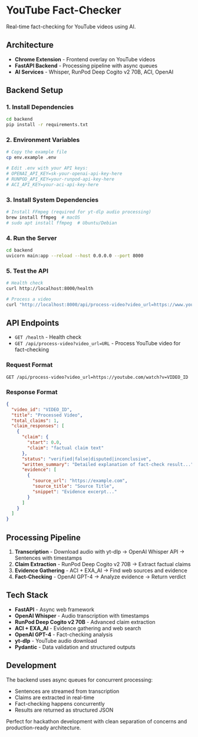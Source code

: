 # YouTube Fact-Checker

Real-time fact-checking for YouTube videos using AI.

## Architecture

- **Chrome Extension** - Frontend overlay on YouTube videos
- **FastAPI Backend** - Processing pipeline with async queues
- **AI Services** - Whisper, RunPod Deep Cogito v2 70B, ACI, OpenAI

## Backend Setup

### 1. Install Dependencies
```bash
cd backend
pip install -r requirements.txt
```

### 2. Environment Variables
```bash
# Copy the example file
cp env.example .env

# Edit .env with your API keys:
# OPENAI_API_KEY=sk-your-openai-api-key-here
# RUNPOD_API_KEY=your-runpod-api-key-here  
# ACI_API_KEY=your-aci-api-key-here
```

### 3. Install System Dependencies
```bash
# Install FFmpeg (required for yt-dlp audio processing)
brew install ffmpeg  # macOS
# sudo apt install ffmpeg  # Ubuntu/Debian
```

### 4. Run the Server
```bash
cd backend
uvicorn main:app --reload --host 0.0.0.0 --port 8000
```

### 5. Test the API
```bash
# Health check
curl http://localhost:8000/health

# Process a video
curl "http://localhost:8000/api/process-video?video_url=https://www.youtube.com/watch?v=jNQXAC9IVRw"
```

## API Endpoints

- `GET /health` - Health check
- `GET /api/process-video?video_url=URL` - Process YouTube video for fact-checking

### Request Format
```
GET /api/process-video?video_url=https://youtube.com/watch?v=VIDEO_ID
```

### Response Format
```json
{
  "video_id": "VIDEO_ID",
  "title": "Processed Video",
  "total_claims": 1,
  "claim_responses": [
    {
      "claim": {
        "start": 0.0,
        "claim": "factual claim text"
      },
      "status": "verified|false|disputed|inconclusive",
      "written_summary": "Detailed explanation of fact-check result...",
      "evidence": [
        {
          "source_url": "https://example.com",
          "source_title": "Source Title",
          "snippet": "Evidence excerpt..."
        }
      ]
    }
  ]
}
```

## Processing Pipeline

1. **Transcription** - Download audio with yt-dlp → OpenAI Whisper API → Sentences with timestamps
2. **Claim Extraction** - RunPod Deep Cogito v2 70B → Extract factual claims
3. **Evidence Gathering** - ACI + EXA_AI → Find web sources and evidence
4. **Fact-Checking** - OpenAI GPT-4 → Analyze evidence → Return verdict

## Tech Stack

- **FastAPI** - Async web framework
- **OpenAI Whisper** - Audio transcription with timestamps
- **RunPod Deep Cogito v2 70B** - Advanced claim extraction
- **ACI + EXA_AI** - Evidence gathering and web search
- **OpenAI GPT-4** - Fact-checking analysis
- **yt-dlp** - YouTube audio download
- **Pydantic** - Data validation and structured outputs

## Development

The backend uses async queues for concurrent processing:
- Sentences are streamed from transcription
- Claims are extracted in real-time
- Fact-checking happens concurrently
- Results are returned as structured JSON

Perfect for hackathon development with clean separation of concerns and production-ready architecture.